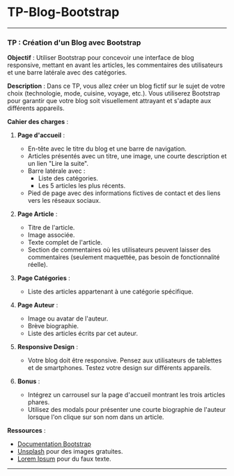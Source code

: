 # TP-Blog-Bootstrap
---

### **TP : Création d'un Blog avec Bootstrap**

**Objectif** : Utiliser Bootstrap pour concevoir une interface de blog responsive, mettant en avant les articles, les commentaires des utilisateurs et une barre latérale avec des catégories.

**Description** : Dans ce TP, vous allez créer un blog fictif sur le sujet de votre choix (technologie, mode, cuisine, voyage, etc.). Vous utiliserez Bootstrap pour garantir que votre blog soit visuellement attrayant et s'adapte aux différents appareils.

**Cahier des charges** :

1. **Page d'accueil** :
    - En-tête avec le titre du blog et une barre de navigation.
    - Articles présentés avec un titre, une image, une courte description et un lien "Lire la suite".
    - Barre latérale avec :
        * Liste des catégories.
        * Les 5 articles les plus récents.
    - Pied de page avec des informations fictives de contact et des liens vers les réseaux sociaux.

2. **Page Article** :
    - Titre de l'article.
    - Image associée.
    - Texte complet de l'article.
    - Section de commentaires où les utilisateurs peuvent laisser des commentaires (seulement maquettée, pas besoin de fonctionnalité réelle).

3. **Page Catégories** :
    - Liste des articles appartenant à une catégorie spécifique.
    
4. **Page Auteur** :
    - Image ou avatar de l'auteur.
    - Brève biographie.
    - Liste des articles écrits par cet auteur.

5. **Responsive Design** :
    - Votre blog doit être responsive. Pensez aux utilisateurs de tablettes et de smartphones. Testez votre design sur différents appareils.

6. **Bonus** :
    - Intégrez un carrousel sur la page d'accueil montrant les trois articles phares.
    - Utilisez des modals pour présenter une courte biographie de l'auteur lorsque l'on clique sur son nom dans un article.
    
**Ressources** :
- [Documentation Bootstrap](https://getbootstrap.com/docs/)
- [Unsplash](https://unsplash.com/) pour des images gratuites.
- [Lorem Ipsum](https://www.lipsum.com/) pour du faux texte.
---
